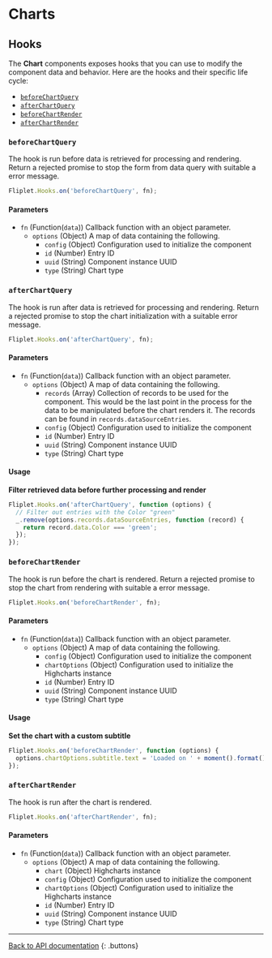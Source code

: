 # Charts

## Hooks

The **Chart** components exposes hooks that you can use to modify the component data and behavior. Here are the hooks and their specific life cycle:

- [`beforeChartQuery`](#beforechartquery)
- [`afterChartQuery`](#afterchartquery)
- [`beforeChartRender`](#beforechartrender)
- [`afterChartRender`](#afterchartrender)

### `beforeChartQuery`

The hook is run before data is retrieved for processing and rendering. Return a rejected promise to stop the form from data query with suitable a error message.

```js
Fliplet.Hooks.on('beforeChartQuery', fn);
```

#### Parameters

- `fn` (Function(`data`)) Callback function with an object parameter.
  - `options` (Object) A map of data containing the following.
    - `config` (Object) Configuration used to initialize the component
    - `id` (Number) Entry ID
    - `uuid` (String) Component instance UUID
    - `type` (String) Chart type

### `afterChartQuery`

The hook is run after data is retrieved for processing and rendering. Return a rejected promise to stop the chart initialization with a suitable error message.

```js
Fliplet.Hooks.on('afterChartQuery', fn);
```

#### Parameters

- `fn` (Function(`data`)) Callback function with an object parameter.
  - `options` (Object) A map of data containing the following.
    - `records` (Array) Collection of records to be used for the component. This would be the last point in the process for the data to be manipulated before the chart renders it. The records can be found in `records.dataSourceEntries`.
    - `config` (Object) Configuration used to initialize the component
    - `id` (Number) Entry ID
    - `uuid` (String) Component instance UUID
    - `type` (String) Chart type

#### Usage

**Filter retrieved data before further processing and render**

```js
Fliplet.Hooks.on('afterChartQuery', function (options) {
  // Filter out entries with the Color "green"
  _.remove(options.records.dataSourceEntries, function (record) {
    return record.data.Color === 'green';
  });
});
```

### `beforeChartRender`

The hook is run before the chart is rendered. Return a rejected promise to stop the chart from rendering with suitable a error message.

```js
Fliplet.Hooks.on('beforeChartRender', fn);
```

#### Parameters

- `fn` (Function(`data`)) Callback function with an object parameter.
  - `options` (Object) A map of data containing the following.
    - `config` (Object) Configuration used to initialize the component
    - `chartOptions` (Object) Configuration used to initialize the Highcharts instance
    - `id` (Number) Entry ID
    - `uuid` (String) Component instance UUID
    - `type` (String) Chart type

#### Usage

**Set the chart with a custom subtitle**

```js
Fliplet.Hooks.on('beforeChartRender', function (options) {
  options.chartOptions.subtitle.text = 'Loaded on ' + moment().format();
});
```

### `afterChartRender`

The hook is run after the chart is rendered.

```js
Fliplet.Hooks.on('afterChartRender', fn);
```

#### Parameters

- `fn` (Function(`data`)) Callback function with an object parameter.
  - `options` (Object) A map of data containing the following.
    - `chart` (Object) Highcharts instance
    - `config` (Object) Configuration used to initialize the component
    - `chartOptions` (Object) Configuration used to initialize the Highcharts instance
    - `id` (Number) Entry ID
    - `uuid` (String) Component instance UUID
    - `type` (String) Chart type

---

[Back to API documentation](../../API-Documentation.md)
{: .buttons}